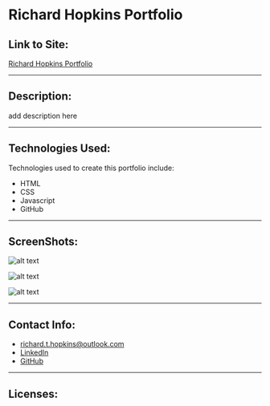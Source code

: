 # **Richard Hopkins Portfolio**

## Link to Site:

[Richard Hopkins Portfolio](https://richardthopkins.github.io/RichardHopkinsPortfolio/)

***

## Description:

<p>add description here</p>

***

## Technologies Used:

<p>Technologies used to create this portfolio include:</p>

* HTML
* CSS
* Javascript
* GitHub

***

## ScreenShots:

![alt text](./linkhere.png "Logo Title Text 1")

![alt text](./linkhere.png "Logo Title Text 1")

![alt text](./linkhere.png "Logo Title Text 1")

***

## Contact Info:

* richard.t.hopkins@outlook.com
* [LinkedIn](https://www.linkedin.com/in/richard-hopkins-1a2599174/)
* [GitHub](https://github.com/RichardtHopkins)

***

## Licenses: